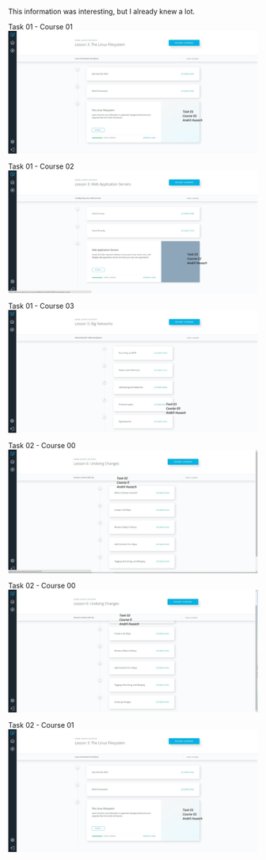 This information was interesting, but I already knew a lot.

Task 01 - Course 01
![Screenshot](task_01/course_01.jpg)

Task 01 - Course 02
![Screenshot](task_01/course_02.jpg)

Task 01 - Course 03
![Screenshot](task_01/course_03.jpg)

Task 02 - Course 00
![Screenshot](task_02/course_0_1.jpg)

Task 02 - Course 00
![Screenshot](task_02/course_0_2.jpg)

Task 02 - Course 01
![Screenshot](task_01/course_01.jpg)
